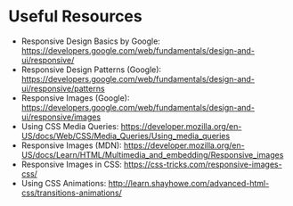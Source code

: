 # Useful Resources

- Responsive Design Basics by Google: https://developers.google.com/web/fundamentals/design-and-ui/responsive/
- Responsive Design Patterns (Google): https://developers.google.com/web/fundamentals/design-and-ui/responsive/patterns
- Responsive Images (Google): https://developers.google.com/web/fundamentals/design-and-ui/responsive/images
- Using CSS Media Queries: https://developer.mozilla.org/en-US/docs/Web/CSS/Media_Queries/Using_media_queries
- Responsive Images (MDN): https://developer.mozilla.org/en-US/docs/Learn/HTML/Multimedia_and_embedding/Responsive_images
- Responsive Images in CSS: https://css-tricks.com/responsive-images-css/
- Using CSS Animations: http://learn.shayhowe.com/advanced-html-css/transitions-animations/